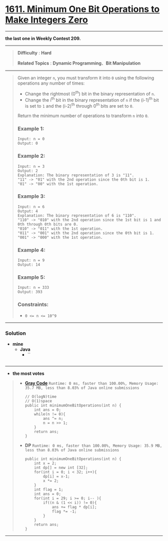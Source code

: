 # [1611. Minimum One Bit Operations to Make Integers Zero](https://leetcode.com/problems/minimum-one-bit-operations-to-make-integers-zero/)

---

**the last one in Weekly Contest 209.**

---

> **Difficulty** : **Hard**
>
> **Related Topics** : **Dynamic Programming**、**Bit Manipulation**

---

> Given an integer `n`, you must transform it into `0` using the following operations any number of times:
> * Change the rightmost (0<sup>th</sup>) bit in the binary representation of `n`.
> * Change the i<sup>th</sup> bit in the binary representation of `n` if the (i-1)<sup>th</sup> bit is set to `1` and the (i-2)<sup>th</sup> through 0<sup>th</sup> bits are set to `0`.
>
> Return the minimum number of operations to transform `n` into `0`.
>
>
>
> ### Example 1:
> ```
> Input: n = 0
> Output: 0
> ```
>
> ### Example 2:
> ```
> Input: n = 3
> Output: 2
> Explanation: The binary representation of 3 is "11".
> "11" -> "01" with the 2nd operation since the 0th bit is 1.
> "01" -> "00" with the 1st operation.
> ```
>
> ### Example 3:
> ```
> Input: n = 6
> Output: 4
> Explanation: The binary representation of 6 is "110".
> "110" -> "010" with the 2nd operation since the 1st bit is 1 and 0th through 0th bits are 0.
> "010" -> "011" with the 1st operation.
> "011" -> "001" with the 2nd operation since the 0th bit is 1.
> "001" -> "000" with the 1st operation.
> ```
>
> ### Example 4:
> ```
> Input: n = 9
> Output: 14
> ```
>
> ### Example 5:
> ```
> Input: n = 333
> Output: 393
> ```
>
> ### Constraints:
> * `0 <= n <= 10^9`

---


### Solution
* **mine**
  * **Java**
    * ``
      ```
      ```

---


* **the most votes**
>  * **[Gray Code](https://en.wikipedia.org/wiki/Gray_code)** `Runtime: 0 ms, faster than 100.00%, Memory Usage: 35.7 MB, less than 8.03% of Java online submissions`
>    ```
>    // O(logN)time
>    // O(1)space
>    public int minimumOneBitOperations(int n) {
>        int ans = 0;
>        while(n != 0){
>            ans ^= n;
>            n = n >> 1;
>        }
>        return ans;
>    }
>    ```
>
>  * **DP** `Runtime: 0 ms, faster than 100.00%, Memory Usage: 35.9 MB, less than 8.03% of Java online submissions`
>    ```
>    public int minimumOneBitOperations(int n) {
>        int x = 2;
>        int dp[] = new int [32];
>        for(int i = 0; i < 32; i++){
>            dp[i] = x-1;
>            x *= 2;
>        }
>        int flag = 1;
>        int ans = 0;
>        for(int i = 29; i >= 0; i-- ){
>            if((n & (1 << i)) != 0){
>                ans += flag * dp[i];
>                flag *= -1;
>            }
>        }
>        return ans;
>    }
>    ```

---



